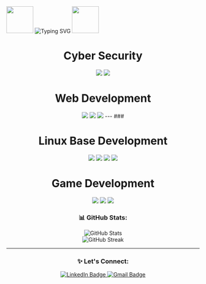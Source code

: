 <div align="central"> 
  <img height="70"
  src="https://camo.githubusercontent.com/b676b05351a07be167a2abc0ce43a28e21c1e3b7dfaafdbfe39b11e139d454ac/68747470733a2f2f6d656469612e67697068792e636f6d2f6d656469612f334f586335694d345679624c7a4b416f42522f67697068792e676966"  /> <img src="https://readme-typing-svg.demolab.com?font=Fira+Code&weight=600&pause=1000&center=true&vCenter=true&width=435&lines=+++++++++++++++++Hi%2C+I'm+Nethsara+Daheminda" alt="Typing SVG" /> 
  <img height="70" src="https://camo.githubusercontent.com/7a94504569b436498bc9a595d68ed1a06689c81a00c3bedf0db451f2e769375b/68747470733a2f2f6d656469612e67697068792e636f6d2f6d656469612f3833773853677971665966465a3549476f462f67697068792e676966"  />
</a>
</h1>

###
<h1 align="center"> Cyber Security </h1>

<div align="center">
  <img height="" src="https://camo.githubusercontent.com/992c4fa06a31e9dc7f4518295b1a25aecdb59047a18f21b9ed37289f5fb39d92/68747470733a2f2f696d672e736869656c64732e696f2f62616467652f507974686f6e2d3030303030302e7376673f7374796c653d666f722d7468652d6261646765266c6f676f3d707974686f6e266c6f676f436f6c6f723d626c7565"  />
  <img height="" src="https://camo.githubusercontent.com/1e8158e78e94e93dd5db535c04ede40e88644a3603974dd008ec8b505877decb/68747470733a2f2f696d672e736869656c64732e696f2f62616467652f4b616c692532304c696e75782d3030303030302e7376673f7374796c653d666f722d7468652d6261646765266c6f676f3d6b616c696c696e7578266c6f676f436f6c6f723d626c7565"  />
</div>

<p>
<h1 align="center">  </h1>
</p>

###
<h1 align="center"> Web Development </h1>
<div align="center">
  <img height="" src="https://camo.githubusercontent.com/f55e0c3a41180d4504123b31d0de0a1209a596091152da177b62c9f3b6f84405/68747470733a2f2f696d672e736869656c64732e696f2f62616467652f4353532d3030303030302e7376673f7374796c653d666f722d7468652d6261646765266c6f676f3d43535333266c6f676f436f6c6f723d626c7565"  />
  
  <img height="" src="https://camo.githubusercontent.com/6f4e758a80ee417d06c567887de675cb2535f961749b3b4eba2c8167f34f8b99/68747470733a2f2f696d672e736869656c64732e696f2f62616467652f48544d4c352d3030303030302e7376673f7374796c653d666f722d7468652d6261646765266c6f676f3d68746d6c35266c6f676f436f6c6f723d626c7565"  />
  
  <img height="" src="https://camo.githubusercontent.com/e6b5bab7c2341ad180b18b7def325fea37db7890765e35eb05d325708a8b1875/68747470733a2f2f696d672e736869656c64732e696f2f62616467652f4a6176615363726970742d3030303030302e7376673f7374796c653d666f722d7468652d6261646765266c6f676f3d6a617661736372697074266c6f676f436f6c6f723d626c7565"  />
</a>
</h1>
---
###
<h1 align="center">  </h1>
<h1 align="center"> Linux Base Development </h1>
<div align="center">
  <img height="" src="https://camo.githubusercontent.com/d21dcbe70cad8dc01a2536f1306f2f9e4c5c2bbff7da382fe544e5b4cd49b837/68747470733a2f2f696d672e736869656c64732e696f2f62616467652f4769742d3030303030302e7376673f7374796c653d666f722d7468652d6261646765266c6f676f3d476974266c6f676f436f6c6f723d626c7565"  />
  
  <img height="" src="https://camo.githubusercontent.com/1c5319523923fa6efa37076e6c351556bc6f4ba20c7cd2bfe15f32c67441b701/68747470733a2f2f696d672e736869656c64732e696f2f62616467652f432b2b2d3030303030302e7376673f7374796c653d666f722d7468652d6261646765266c6f676f3d43706c7573706c7573266c6f676f436f6c6f723d626c7565"  />

  <img height="" src="https://camo.githubusercontent.com/e90e0a46e5980db6468f8888a8fede85738651b00000d1882c7352ea59eccdc9/68747470733a2f2f696d672e736869656c64732e696f2f62616467652f5653636f64652d3030303030302e7376673f7374796c653d666f722d7468652d6261646765266c6f676f3d76697375616c73747564696f636f6465266c6f676f436f6c6f723d626c7565"  />

  <img height="" src="https://camo.githubusercontent.com/81a182908eec9544ab6ba6845135dfe02c77477efe5940c5302898960ef07255/68747470733a2f2f696d672e736869656c64732e696f2f62616467652f4769746875622d3030303030302e7376673f7374796c653d666f722d7468652d6261646765266c6f676f3d476974687562266c6f676f436f6c6f723d626c7565"  />
</div>

###
<h1 align="center">  </h1>
<h1 align="center"> Game Development </h1>
<div align="center">
  <img height="" src="https://camo.githubusercontent.com/7cd5b7ac3e5e1fbca22ab02c56da5f9be047803205dcc82eb86e9d0428d2edf9/68747470733a2f2f696d672e736869656c64732e696f2f62616467652f556e6974792d3030303030302e7376673f7374796c653d666f722d7468652d6261646765266c6f676f3d556e697479266c6f676f436f6c6f723d626c7565"  />

  <img height="" src="https://camo.githubusercontent.com/81a182908eec9544ab6ba6845135dfe02c77477efe5940c5302898960ef07255/68747470733a2f2f696d672e736869656c64732e696f2f62616467652f4769746875622d3030303030302e7376673f7374796c653d666f722d7468652d6261646765266c6f676f3d476974687562266c6f676f436f6c6f723d626c7565"  />
  
  <img height="" src="https://camo.githubusercontent.com/aa9b85ad617fe5df8a890f899f201870da343be10330ee238e30587916b17332/68747470733a2f2f696d672e736869656c64732e696f2f62616467652f476f6f676c654152436f72652d3030303030302e7376673f7374796c653d666f722d7468652d6261646765266c6f676f3d4152436f7265266c6f676f436f6c6f723d626c7565"  />
</div>


### 📊 GitHub Stats:
<div align="center">
  <img src="https://github-readme-stats.vercel.app/api?username=YOUR_GITHUB_USERNAME&show_icons=true&theme=tokyonight" alt="GitHub Stats" />
  <br/>
  <img src="https://github-readme-streak-stats.herokuapp.com/?user=TeaneX&theme=tokyonight" alt="GitHub Streak" />
</div>

---

### ✨ Let's Connect:
<div align="center">
  <a href="https://linkedin.com/in/YOUR-LINKEDIN" target="_blank">
    <img src="https://img.shields.io/badge/LinkedIn-0A66C2?style=for-the-badge&logo=linkedin&logoColor=white" alt="LinkedIn Badge"/>
  </a>
  <a href="mailto:YOUR-EMAIL@gmail.com">
    <img src="https://img.shields.io/badge/Gmail-D14836?style=for-the-badge&logo=gmail&logoColor=white" alt="Gmail Badge"/>
  </a>
</div>
</div>
